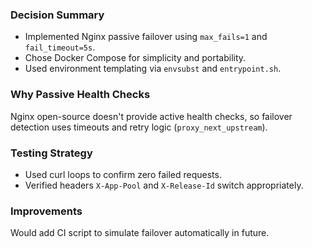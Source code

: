 ### Decision Summary
- Implemented Nginx passive failover using `max_fails=1` and `fail_timeout=5s`.
- Chose Docker Compose for simplicity and portability.
- Used environment templating via `envsubst` and `entrypoint.sh`.


### Why Passive Health Checks
Nginx open-source doesn't provide active health checks, so failover detection uses timeouts and retry logic (`proxy_next_upstream`).


### Testing Strategy
- Used curl loops to confirm zero failed requests.
- Verified headers `X-App-Pool` and `X-Release-Id` switch appropriately.


### Improvements
Would add CI script to simulate failover automatically in future.

